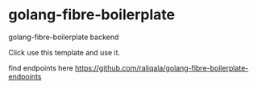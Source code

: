 # golang-fibre-boilerplate

golang-fibre-boilerplate backend  

Click use this template and use it.

find endpoints here https://github.com/raliqala/golang-fibre-boilerplate-endpoints
